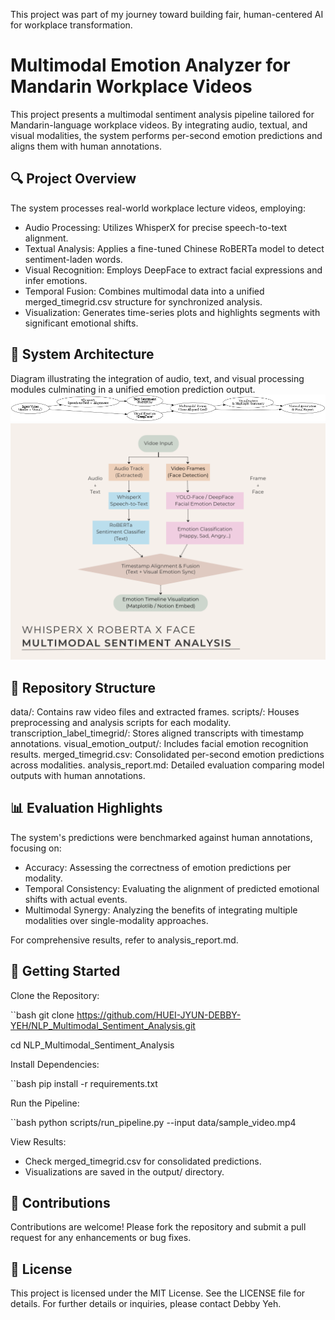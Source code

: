 This project was part of my journey toward building fair, human-centered AI for workplace transformation.

# Multimodal Emotion Analyzer for Mandarin Workplace Videos
This project presents a multimodal sentiment analysis pipeline tailored for Mandarin-language workplace videos. By integrating audio, textual, and visual modalities, the system performs per-second emotion predictions and aligns them with human annotations.

## 🔍 Project Overview
The system processes real-world workplace lecture videos, employing:
- Audio Processing: Utilizes WhisperX for precise speech-to-text alignment.
- Textual Analysis: Applies a fine-tuned Chinese RoBERTa model to detect sentiment-laden words.
- Visual Recognition: Employs DeepFace to extract facial expressions and infer emotions.
- Temporal Fusion: Combines multimodal data into a unified merged_timegrid.csv structure for synchronized analysis.
- Visualization: Generates time-series plots and highlights segments with significant emotional shifts.

## 🧠 System Architecture
Diagram illustrating the integration of audio, text, and visual processing modules culminating in a unified emotion prediction output.
![Multimodal Pipeline](./multimodal_emotion_pipeline_clean.png)
![Architecture Diagram](./multimodal_sentiment_analysis.png)

## 📁 Repository Structure
data/: Contains raw video files and extracted frames.
scripts/: Houses preprocessing and analysis scripts for each modality.
transcription_label_timegrid/: Stores aligned transcripts with timestamp annotations.
visual_emotion_output/: Includes facial emotion recognition results.
merged_timegrid.csv: Consolidated per-second emotion predictions across modalities.
analysis_report.md: Detailed evaluation comparing model outputs with human annotations.

## 📊 Evaluation Highlights
The system's predictions were benchmarked against human annotations, focusing on:
- Accuracy: Assessing the correctness of emotion predictions per modality.
- Temporal Consistency: Evaluating the alignment of predicted emotional shifts with actual events.
- Multimodal Synergy: Analyzing the benefits of integrating multiple modalities over single-modality approaches.

For comprehensive results, refer to analysis_report.md.

## 🚀 Getting Started
Clone the Repository:

``bash
git clone https://github.com/HUEI-JYUN-DEBBY-YEH/NLP_Multimodal_Sentiment_Analysis.git

cd NLP_Multimodal_Sentiment_Analysis

Install Dependencies:

``bash
pip install -r requirements.txt

Run the Pipeline:

``bash
python scripts/run_pipeline.py --input data/sample_video.mp4

View Results:
- Check merged_timegrid.csv for consolidated predictions.
- Visualizations are saved in the output/ directory.

## 🤝 Contributions
Contributions are welcome! Please fork the repository and submit a pull request for any enhancements or bug fixes.

## 📄 License
This project is licensed under the MIT License. See the LICENSE file for details.
For further details or inquiries, please contact Debby Yeh.
